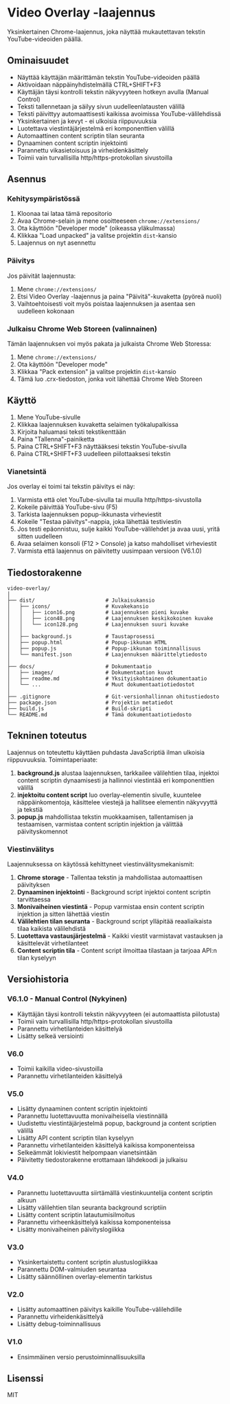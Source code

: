 # Video Overlay -laajennus

Yksinkertainen Chrome-laajennus, joka näyttää mukautettavan tekstin YouTube-videoiden päällä.

## Ominaisuudet

- Näyttää käyttäjän määrittämän tekstin YouTube-videoiden päällä
- Aktivoidaan näppäinyhdistelmällä CTRL+SHIFT+F3
- Käyttäjän täysi kontrolli tekstin näkyvyyteen hotkeyn avulla (Manual Control)
- Teksti tallennetaan ja säilyy sivun uudelleenlatausten välillä
- Teksti päivittyy automaattisesti kaikissa avoimissa YouTube-välilehdissä
- Yksinkertainen ja kevyt - ei ulkoisia riippuvuuksia
- Luotettava viestintäjärjestelmä eri komponenttien välillä
- Automaattinen content scriptin tilan seuranta
- Dynaaminen content scriptin injektointi
- Parannettu vikasietoisuus ja virheidenkäsittely
- Toimii vain turvallisilla http/https-protokollan sivustoilla

## Asennus

### Kehitysympäristössä

1. Kloonaa tai lataa tämä repositorio
2. Avaa Chrome-selain ja mene osoitteeseen `chrome://extensions/`
3. Ota käyttöön "Developer mode" (oikeassa yläkulmassa)
4. Klikkaa "Load unpacked" ja valitse projektin `dist`-kansio
5. Laajennus on nyt asennettu

### Päivitys

Jos päivität laajennusta:

1. Mene `chrome://extensions/`
2. Etsi Video Overlay -laajennus ja paina "Päivitä"-kuvaketta (pyöreä nuoli)
3. Vaihtoehtoisesti voit myös poistaa laajennuksen ja asentaa sen uudelleen kokonaan

### Julkaisu Chrome Web Storeen (valinnainen)

Tämän laajennuksen voi myös pakata ja julkaista Chrome Web Storessa:

1. Mene `chrome://extensions/`
2. Ota käyttöön "Developer mode"
3. Klikkaa "Pack extension" ja valitse projektin `dist`-kansio
4. Tämä luo .crx-tiedoston, jonka voit lähettää Chrome Web Storeen

## Käyttö

1. Mene YouTube-sivulle
2. Klikkaa laajennuksen kuvaketta selaimen työkalupalkissa
3. Kirjoita haluamasi teksti tekstikenttään
4. Paina "Tallenna"-painiketta
5. Paina CTRL+SHIFT+F3 näyttääksesi tekstin YouTube-sivulla
6. Paina CTRL+SHIFT+F3 uudelleen piilottaaksesi tekstin

### Vianetsintä

Jos overlay ei toimi tai tekstin päivitys ei näy:

1. Varmista että olet YouTube-sivulla tai muulla http/https-sivustolla
2. Kokeile päivittää YouTube-sivu (F5)
3. Tarkista laajennuksen popup-ikkunasta virheviestit
4. Kokeile "Testaa päivitys"-nappia, joka lähettää testiviestin
5. Jos testi epäonnistuu, sulje kaikki YouTube-välilehdet ja avaa uusi, yritä sitten uudelleen
6. Avaa selaimen konsoli (F12 > Console) ja katso mahdolliset virheviestit
7. Varmista että laajennus on päivitetty uusimpaan versioon (V6.1.0)

## Tiedostorakenne

```
video-overlay/
│
├── dist/                       # Julkaisukansio
│   ├── icons/                  # Kuvakekansio
│   │   ├── icon16.png          # Laajennuksen pieni kuvake
│   │   ├── icon48.png          # Laajennuksen keskikokoinen kuvake
│   │   └── icon128.png         # Laajennuksen suuri kuvake
│   │
│   ├── background.js           # Taustaprosessi
│   ├── popup.html              # Popup-ikkunan HTML
│   ├── popup.js                # Popup-ikkunan toiminnallisuus
│   └── manifest.json           # Laajennuksen määrittelytiedosto
│
├── docs/                       # Dokumentaatio
│   ├── images/                 # Dokumentaation kuvat
│   ├── readme.md               # Yksityiskohtainen dokumentaatio
│   └── ...                     # Muut dokumentaatiotiedostot
│
├── .gitignore                  # Git-versionhallinnan ohitustiedosto
├── package.json                # Projektin metatiedot
├── build.js                    # Build-skripti
└── README.md                   # Tämä dokumentaatiotiedosto
```

## Tekninen toteutus

Laajennus on toteutettu käyttäen puhdasta JavaScriptiä ilman ulkoisia riippuvuuksia. Toimintaperiaate:

1. **background.js** alustaa laajennuksen, tarkkailee välilehtien tilaa, injektoi content scriptin dynaamisesti ja hallinnoi viestintää eri komponenttien välillä
2. **injektoitu content script** luo overlay-elementin sivulle, kuuntelee näppäinkomentoja, käsittelee viestejä ja hallitsee elementin näkyvyyttä ja tekstiä
3. **popup.js** mahdollistaa tekstin muokkaamisen, tallentamisen ja testaamisen, varmistaa content scriptin injektion ja välittää päivityskomennot

### Viestinvälitys

Laajennuksessa on käytössä kehittyneet viestinvälitysmekanismit:

1. **Chrome storage** - Tallentaa tekstin ja mahdollistaa automaattisen päivityksen
2. **Dynaaminen injektointi** - Background script injektoi content scriptin tarvittaessa
3. **Monivaiheinen viestintä** - Popup varmistaa ensin content scriptin injektion ja sitten lähettää viestin
4. **Välilehtien tilan seuranta** - Background script ylläpitää reaaliaikaista tilaa kaikista välilehdistä
5. **Luotettava vastausjärjestelmä** - Kaikki viestit varmistavat vastauksen ja käsittelevät virhetilanteet
6. **Content scriptin tila** - Content script ilmoittaa tilastaan ja tarjoaa API:n tilan kyselyyn

## Versiohistoria

### V6.1.0 - Manual Control (Nykyinen)
- Käyttäjän täysi kontrolli tekstin näkyvyyteen (ei automaattista piilotusta)
- Toimii vain turvallisilla http/https-protokollan sivustoilla
- Parannettu virhetilanteiden käsittelyä
- Lisätty selkeä versiointi

### V6.0
- Toimii kaikilla video-sivustoilla
- Parannettu virhetilanteiden käsittelyä

### V5.0
- Lisätty dynaaminen content scriptin injektointi
- Parannettu luotettavuutta monivaiheisella viestinnällä
- Uudistettu viestintäjärjestelmä popup, background ja content scriptien välillä
- Lisätty API content scriptin tilan kyselyyn
- Parannettu virhetilanteiden käsittelyä kaikissa komponenteissa
- Selkeämmät lokiviestit helpompaan vianetsintään
- Päivitetty tiedostorakenne erottamaan lähdekoodi ja julkaisu

### V4.0
- Parannettu luotettavuutta siirtämällä viestinkuuntelija content scriptin alkuun
- Lisätty välilehtien tilan seuranta background scriptiin
- Lisätty content scriptin latautumisilmoitus
- Parannettu virheenkäsittelyä kaikissa komponenteissa
- Lisätty monivaiheinen päivityslogiikka

### V3.0
- Yksinkertaistettu content scriptin alustuslogiikkaa
- Parannettu DOM-valmiuden seurantaa
- Lisätty säännöllinen overlay-elementin tarkistus

### V2.0 
- Lisätty automaattinen päivitys kaikille YouTube-välilehdille
- Parannettu virheidenkäsittelyä
- Lisätty debug-toiminnallisuus

### V1.0
- Ensimmäinen versio perustoiminnallisuuksilla

## Lisenssi

MIT 